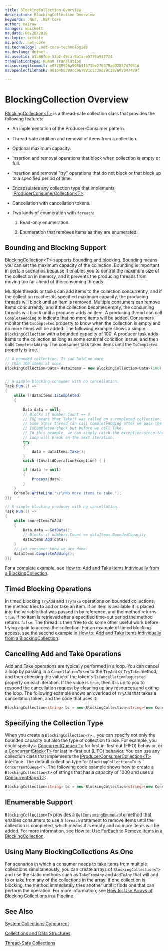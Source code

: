 ```yaml
---
title: BlockingCollection Overview
description: BlockingCollection Overview
keywords: .NET, .NET Core
author: mairaw
manager: wpickett
ms.date: 06/20/2016
ms.topic: article
ms.prod: .net-core
ms.technology: .net-core-technologies
ms.devlang: dotnet
ms.assetid: a1a867de-53c2-49ca-9a1a-e5770a942724
translationtype: Human Translation
ms.sourcegitcommit: e07788926a995b41571be276379ad9285747951d
ms.openlocfilehash: 991b4b8389cc967881c2c39d29c387687047489f

---
```


# BlockingCollection Overview

[BlockingCollection&lt;T&gt;](https://docs.microsoft.com/dotnet/core/api/System.Collections.Concurrent.BlockingCollection-1) is a thread-safe collection class that provides the following features:

*   An implementation of the Producer-Consumer pattern.

*   Thread-safe addition and removal of items from a collection.

*   Optional maximum capacity.

*   Insertion and removal operations that block when collection is empty or full.

*   Insertion and removal "try" operations that do not block or that block up to a specified period of time.

*   Encapsulates any collection type that implements [IProducerConsumerCollection&lt;T&gt;](https://docs.microsoft.com/dotnet/core/api/System.Collections.Concurrent.IProducerConsumerCollection-1).

*   Cancellation with cancellation tokens.

*   Two kinds of enumeration with `foreach`: 

    1. Read-only enumeration.
    
    2. Enumeration that removes items as they are enumerated.
    
## Bounding and Blocking Support 

[BlockingCollection&lt;T&gt;](https://docs.microsoft.com/dotnet/core/api/System.Collections.Concurrent.BlockingCollection-1) supports bounding and blocking. Bounding means you can set the maximum capacity of the collection. Bounding is important in certain scenarios because it enables you to control the maximum size of the collection in memory, and it prevents the producing threads from moving too far ahead of the consuming threads.

Multiple threads or tasks can add items to the collection concurrently, and if the collection reaches its specified maximum capacity, the producing threads will block until an item is removed. Multiple consumers can remove items concurrently, and if the collection becomes empty, the consuming threads will block until a producer adds an item. A producing thread can call `CompleteAdding` to indicate that no more items will be added. Consumers monitor the `IsCompleted` property to know when the collection is empty and no more items will be added. The following example shows a simple `BlockingCollection` with a bounded capacity of 100. A producer task adds items to the collection as long as some external condition is true, and then calls `CompleteAdding`. The consumer task takes items until the `IsCompleted` property is true.

```csharp
// A bounded collection. It can hold no more 
// than 100 items at once.
BlockingCollection<Data> dataItems = new BlockingCollection<Data>(100);


// A simple blocking consumer with no cancellation.
Task.Run(() => 
{
    while (!dataItems.IsCompleted)
    {

        Data data = null;
        // Blocks if number.Count == 0
        // IOE means that Take() was called on a completed collection.
        // Some other thread can call CompleteAdding after we pass the
        // IsCompleted check but before we call Take. 
        // In this example, we can simply catch the exception since the 
        // loop will break on the next iteration.
        try
        {
            data = dataItems.Take();
        }
        catch (InvalidOperationException) { }

        if (data != null)
        {
            Process(data);
        }
    }
    Console.WriteLine("\r\nNo more items to take.");
});

// A simple blocking producer with no cancellation.
Task.Run(() =>
{
    while (moreItemsToAdd)
    {
        Data data = GetData();
        // Blocks if numbers.Count == dataItems.BoundedCapacity
        dataItems.Add(data);
    }
    // Let consumer know we are done.
    dataItems.CompleteAdding();
});
```

For a complete example, see [How to: Add and Take Items Individually from a BlockingCollection](how-to-add-and-take-items.md).

## Timed Blocking Operations

In timed blocking `TryAdd` and `TryTake` operations on bounded collections, the method tries to add or take an item. If an item is available it is placed into the variable that was passed in by reference, and the method returns `true`. If no item is retrieved after a specified time-out period the method returns `false`. The thread is then free to do some other useful work before trying again to access the collection. For an example of timed blocking access, see the second example in [How to: Add and Take Items Individually from a BlockingCollection](how-to-add-and-take-items.md).

## Cancelling Add and Take Operations

Add and Take operations are typically performed in a loop. You can cancel a loop by passing in a `CancellationToken` to the `TryAdd` or `TryTake` method, and then checking the value of the token's `IsCancellationRequested` property on each iteration. If the value is `true`, then it is up to you to respond the cancellation request by cleaning up any resources and exiting the loop. The following example shows an overload of `TryAdd` that takes a cancellation token, and the code that uses it:

```csharp
BlockingCollection<string> bc = new BlockingCollection<string>(new ConcurrentBag<string>(), 1000 );
```

## Specifying the Collection Type

When you create a `BlockingCollection<T>;`, you can specify not only the bounded capacity but also the type of collection to use. For example, you could specify a [ConcurrentQueue&lt;T&gt;](https://docs.microsoft.com/dotnet/core/api/System.Collections.Concurrent.ConcurrentQueue-1) for first in-first out (FIFO) behavior, or a [ConcurrentStack&lt;T&gt;](https://docs.microsoft.com/dotnet/core/api/System.Collections.Concurrent.ConcurrentStack-1) for last in-first out (LIFO) behavior. You can use any collection class that implements the [IProducerConsumerCollection&lt;T&gt;](https://docs.microsoft.com/dotnet/core/api/System.Collections.Concurrent.IProducerConsumerCollection-1) interface. The default collection type for `BlockingCollection<T>` is `ConcurrentQueue<T>`. The following code example shows how to create a `BlockingCollection<T>` of strings that has a capacity of 1000 and uses a [ConcurrentBag&lt;T&gt;](https://docs.microsoft.com/dotnet/core/api/System.Collections.Concurrent.ConcurrentBag-1):

```csharp
BlockingCollection<string> bc = new BlockingCollection<string>(new ConcurrentBag<string>(), 1000 );
```

## IEnumerable Support

`BlockingCollection<T>` provides a `GetConsumingEnumerable` method that enables consumers to use a `foreach` statement to remove items until the collection is completed, which means it is empty and no more items will be added. For more information, see [How to: Use ForEach to Remove Items in a BlockingCollection](how-to-use-foreach-to-remove.md).

## Using Many BlockingCollections As One

For scenarios in which a consumer needs to take items from multiple collections simultaneously, you can create arrays of `BlockingCollection<T>` and use the static methods such as `TakeFromAny` and `AddToAny` that will add to or take from any of the collections in the array. If one collection is blocking, the method immediately tries another until it finds one that can perform the operation. For more information, see [How to: Use Arrays of Blocking Collections in a Pipeline](how-to-use-arrays-of-blockingcollections.md).

## See Also

[System.Collections.Concurrent](https://docs.microsoft.com/dotnet/core/api/System.Collections.Concurrent)

[Collections and Data Structures](../index.md)

[Thread-Safe Collections](index.md)




<!--HONumber=Aug16_HO2-->


